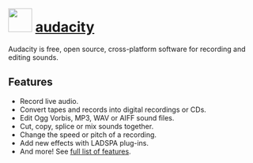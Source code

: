 # <img src="https://cdn.jsdelivr.net/gh/chocolatey/chocolatey-coreteampackages@edba4a5849ff756e767cba86641bea97ff5721fe/icons/audacity.svg" width="48" height="48"/> [audacity](https://chocolatey.org/packages/audacity)


Audacity is free, open source, cross-platform software for recording and editing sounds.

## Features

- Record live audio.
- Convert tapes and records into digital recordings or CDs.
- Edit Ogg Vorbis, MP3, WAV or AIFF sound files.
- Cut, copy, splice or mix sounds together.
- Change the speed or pitch of a recording.
- Add new effects with LADSPA plug-ins.
- And more! See [full list of features](http://www.audacityteam.org/about/features).


